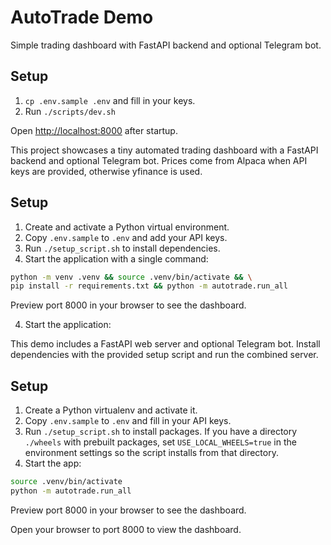 # AutoTrade Demo

Simple trading dashboard with FastAPI backend and optional Telegram bot.

## Setup
1. `cp .env.sample .env` and fill in your keys.
2. Run `./scripts/dev.sh`

Open <http://localhost:8000> after startup.

This project showcases a tiny automated trading dashboard with a FastAPI backend and optional Telegram bot. Prices come from Alpaca when API keys are provided, otherwise yfinance is used.

## Setup
1. Create and activate a Python virtual environment.
2. Copy `.env.sample` to `.env` and add your API keys.
3. Run `./setup_script.sh` to install dependencies.
4. Start the application with a single command:

```bash
python -m venv .venv && source .venv/bin/activate && \
pip install -r requirements.txt && python -m autotrade.run_all
```

Preview port 8000 in your browser to see the dashboard.

4. Start the application:

This demo includes a FastAPI web server and optional Telegram bot. Install dependencies with the provided setup script and run the combined server.

## Setup

1. Create a Python virtualenv and activate it.
2. Copy `.env.sample` to `.env` and fill in your API keys.
3. Run `./setup_script.sh` to install packages. If you have a directory `./wheels` with prebuilt packages, set `USE_LOCAL_WHEELS=true` in the environment settings so the script installs from that directory.
4. Start the app:

```bash
source .venv/bin/activate
python -m autotrade.run_all
```

Preview port 8000 in your browser to see the dashboard.

Open your browser to port 8000 to view the dashboard.

